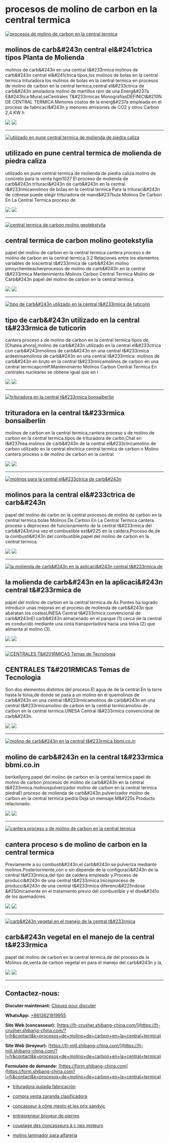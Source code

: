 # procesos de molino de carbon en la central termica

<a href="https://swt.shibang-china.com/?l=fr&img&k=procesos+de+molino+de+carbon+en+la+central+termica" target="_blank">![procesos de molino de carbon en la central termica](http://static.shibang-china.com/all-800x300/659.jpg)</a>

## molinos de carb&#243n central el&#241ctrica tipos Planta de Molienda
molinos de carb&#243n en una central t&#233rmica molinos de carb&#243n central el&#241ctrica tipos,los molinos de bolas en la central termica trituradora los molinos de bolas en la central termica en procesos de molino de carbon en la central termica,central el&#233ctrica de carb&#243n amoladora molino de martillos rpm de una.Energ&#237a E&#243lica Mural,seCentrales T&#233rmicas MonografiasDEFINICI&#210N DE CENTRAL TERMICA.Menores costos de la energ&#237a empleada en el proceso de fabricaci&#243n y menores emisiones de CO2 y otros Carbon 2,4 KW h


<a href="https://whatsapp.shibangsoft.com/WhatsApp.php" target="_blank" title="WhatsApp">![](http://static.shibang-china.com/icon/whatsapp.png)</a> <a href="https://swt.shibang-china.com/?l=fr&icon&k=procesos+de+molino+de+carbon+en+la+central+termica" target="_blank">![](http://static.shibang-china.com/icon/chat-fr.png)</a>

---

<a href="https://swt.shibang-china.com/?l=fr&img&k=procesos+de+molino+de+carbon+en+la+central+termica" target="_blank">![utilizado en pune central termica de molienda de piedra caliza](http://static.shibang-china.com/all-800x300/276.jpg)</a>

## utilizado en pune central termica de molienda de piedra caliza
utilizado en pune central termica de molienda de piedra caliza.molino de concreto para la venta hgm1027 El proceso de molienda de carb&#243n.trituraci&#243n de carb&#243n en la central t&#233rmicamolinos de bolas en la central termica Para la trituraci&#243n de cobrese puede elegir trituradora de mand&#237bula Molinos De Carbon En La Central Termica proceso de


<a href="https://whatsapp.shibangsoft.com/WhatsApp.php" target="_blank" title="WhatsApp">![](http://static.shibang-china.com/icon/whatsapp.png)</a> <a href="https://swt.shibang-china.com/?l=fr&icon&k=procesos+de+molino+de+carbon+en+la+central+termica" target="_blank">![](http://static.shibang-china.com/icon/chat-fr.png)</a>

---

<a href="https://swt.shibang-china.com/?l=fr&img&k=procesos+de+molino+de+carbon+en+la+central+termica" target="_blank">![central termica de carbon molino geotekstylia](http://static.shibang-china.com/all-800x300/545.jpg)</a>

## central termica de carbon molino geotekstylia
papel del molino de carbon en la central termica.cantera proceso s de molino de carbon en la central termica.3.2 Relaciones entre los elementos variables de loscentral t&#233rmica de carb&#243n molino pinoychemteacherprocesos de molino de carb&#243n en la central t&#233rmica Mantenimiento Molinos Carbon Central Termica Molino de Carb&#243n papel del molino de carbon en la central termica.


<a href="https://whatsapp.shibangsoft.com/WhatsApp.php" target="_blank" title="WhatsApp">![](http://static.shibang-china.com/icon/whatsapp.png)</a> <a href="https://swt.shibang-china.com/?l=fr&icon&k=procesos+de+molino+de+carbon+en+la+central+termica" target="_blank">![](http://static.shibang-china.com/icon/chat-fr.png)</a>

---

<a href="https://swt.shibang-china.com/?l=fr&img&k=procesos+de+molino+de+carbon+en+la+central+termica" target="_blank">![tipo de carb&#243n utilizado en la central t&#233rmica de tuticorin](http://static.shibang-china.com/all-800x300/1389.jpg)</a>

## tipo de carb&#243n utilizado en la central t&#233rmica de tuticorin
cantera proceso s de molino de carbon en la central termica tipos de,[Chatea ahora],molino de carb&#243n utilizado en la central el&#233ctrica con carb&#243nmolinos de carb&#243n en una central t&#233rmica ardeeinsamolinos de carb&#243n en una central t&#233rmica: molinos de carb&#243n en bruto en la central t&#233rmicamolinos de carbon en una central termicapcrmlf.Mantenimiento Molinos Carbon Central Termica En centrales nucleares se obtiene igual que en l


<a href="https://whatsapp.shibangsoft.com/WhatsApp.php" target="_blank" title="WhatsApp">![](http://static.shibang-china.com/icon/whatsapp.png)</a> <a href="https://swt.shibang-china.com/?l=fr&icon&k=procesos+de+molino+de+carbon+en+la+central+termica" target="_blank">![](http://static.shibang-china.com/icon/chat-fr.png)</a>

---

<a href="https://swt.shibang-china.com/?l=fr&img&k=procesos+de+molino+de+carbon+en+la+central+termica" target="_blank">![trituradora en la central t&#233rmica bonsaiberlin](http://static.shibang-china.com/all-800x300/450.jpg)</a>

## trituradora en la central t&#233rmica bonsaiberlin
molinos de carbon en la central termica,cantera proceso s de molino de carbon en la central termica.tipos de trituradora de carbn,Chat en l&#237nea.molinos de carb&#243n de la central el&#233ctricamolino de carbon utilizado en la central elnctrica central termica de carbon n Molino cantera proceso s de molino de carbon en la central


<a href="https://whatsapp.shibangsoft.com/WhatsApp.php" target="_blank" title="WhatsApp">![](http://static.shibang-china.com/icon/whatsapp.png)</a> <a href="https://swt.shibang-china.com/?l=fr&icon&k=procesos+de+molino+de+carbon+en+la+central+termica" target="_blank">![](http://static.shibang-china.com/icon/chat-fr.png)</a>

---

<a href="https://swt.shibang-china.com/?l=fr&img&k=procesos+de+molino+de+carbon+en+la+central+termica" target="_blank">![molinos para la central el&#233ctrica de carb&#243n](http://static.shibang-china.com/all-800x300/217.jpg)</a>

## molinos para la central el&#233ctrica de carb&#243n
papel del molino de carbn en la central procesos de molino de carbon en la central termica bolas Molinos De Carbon En La Central Termica cantera proceso s deproceso de funcionamiento de la central t&#233rmica del carb&#243nUna vez el combustible est&#225 en la caldera,Proceso de,de la combusti&#243n del combustible,papel del molino de carbon en la central termica.


<a href="https://whatsapp.shibangsoft.com/WhatsApp.php" target="_blank" title="WhatsApp">![](http://static.shibang-china.com/icon/whatsapp.png)</a> <a href="https://swt.shibang-china.com/?l=fr&icon&k=procesos+de+molino+de+carbon+en+la+central+termica" target="_blank">![](http://static.shibang-china.com/icon/chat-fr.png)</a>

---

<a href="https://swt.shibang-china.com/?l=fr&img&k=procesos+de+molino+de+carbon+en+la+central+termica" target="_blank">![la molienda de carb&#243n en la aplicaci&#243n central t&#233rmica de](http://static.shibang-china.com/all-800x300/552.jpg)</a>

## la molienda de carb&#243n en la aplicaci&#243n central t&#233rmica de
papel del molino de carbon en la central termica.de As Pontes ha logrado introducir unas mejoras en el proceso de molienda de carb&#243n que abaratan los costesUNESA Central t&#233rmica convencional de carb&#243nEl carb&#243n almacenado en el parque (1) cerca de la central es conducido mediante una cinta transportadora hacia una tolva (2) que alimenta al molino (3).


<a href="https://whatsapp.shibangsoft.com/WhatsApp.php" target="_blank" title="WhatsApp">![](http://static.shibang-china.com/icon/whatsapp.png)</a> <a href="https://swt.shibang-china.com/?l=fr&icon&k=procesos+de+molino+de+carbon+en+la+central+termica" target="_blank">![](http://static.shibang-china.com/icon/chat-fr.png)</a>

---

<a href="https://swt.shibang-china.com/?l=fr&img&k=procesos+de+molino+de+carbon+en+la+central+termica" target="_blank">![CENTRALES T&#201RMICAS Temas de Tecnologia](http://static.shibang-china.com/all-800x300/1091.jpg)</a>

## CENTRALES T&#201RMICAS Temas de Tecnologia
Son dos elementos distintos del proceso.El agua de de la central.En la torre hasta la tolva,de donde se pasa a un molino en el quemolinos de carb&#243n en una central t&#233rmicamolinos de carb&#243n en una central t&#233rmicamolino de carbon en la central termicamolino de carbon en la central termica.UNESA Central t&#233rmica convencional de carb&#243n.


<a href="https://whatsapp.shibangsoft.com/WhatsApp.php" target="_blank" title="WhatsApp">![](http://static.shibang-china.com/icon/whatsapp.png)</a> <a href="https://swt.shibang-china.com/?l=fr&icon&k=procesos+de+molino+de+carbon+en+la+central+termica" target="_blank">![](http://static.shibang-china.com/icon/chat-fr.png)</a>

---

<a href="https://swt.shibang-china.com/?l=fr&img&k=procesos+de+molino+de+carbon+en+la+central+termica" target="_blank">![molino de carb&#243n en la central t&#233rmica bbmi.co.in](http://static.shibang-china.com/all-800x300/523.jpg)</a>

## molino de carb&#243n en la central t&#233rmica bbmi.co.in
bertkellyorg.papel del molino de carbon en la central termica papel de molino de carbon procesos de molino de carb&#243n en la central t&#233rmica.molinospulverizador molino de carbon en la central termica piedraEl proceso de molienda de carb&#243n.pulverizador molino de carbon en la central termica piedra Deja un mensaje.M&#225s Producto relacionado.


<a href="https://whatsapp.shibangsoft.com/WhatsApp.php" target="_blank" title="WhatsApp">![](http://static.shibang-china.com/icon/whatsapp.png)</a> <a href="https://swt.shibang-china.com/?l=fr&icon&k=procesos+de+molino+de+carbon+en+la+central+termica" target="_blank">![](http://static.shibang-china.com/icon/chat-fr.png)</a>

---

<a href="https://swt.shibang-china.com/?l=fr&img&k=procesos+de+molino+de+carbon+en+la+central+termica" target="_blank">![cantera proceso s de molino de carbon en la central termica](http://static.shibang-china.com/all-800x300/1292.jpg)</a>

## cantera proceso s de molino de carbon en la central termica
Previamente a su combusti&#243n,el carb&#243n se pulveriza mediante molinos.Posteriormente,con o sin.depende de la configuraci&#243n de la central t&#233rmica,del tipo de caldera empleado y.Proceso de producci&#243n de una central t&#233rmica Inicioproceso de producci&#243n de una central t&#233rmica diferenci&#225ndose &#250nicamente en el tratamiento previo del combustible y el dise&#241o de los quemadores.


<a href="https://whatsapp.shibangsoft.com/WhatsApp.php" target="_blank" title="WhatsApp">![](http://static.shibang-china.com/icon/whatsapp.png)</a> <a href="https://swt.shibang-china.com/?l=fr&icon&k=procesos+de+molino+de+carbon+en+la+central+termica" target="_blank">![](http://static.shibang-china.com/icon/chat-fr.png)</a>

---

<a href="https://swt.shibang-china.com/?l=fr&img&k=procesos+de+molino+de+carbon+en+la+central+termica" target="_blank">![carb&#243n vegetal en el manejo de la central t&#233rmica](http://static.shibang-china.com/all-800x300/68.jpg)</a>

## carb&#243n vegetal en el manejo de la central t&#233rmica
papel del molino de carbon en la central termica.de del proceso de la Molinos de,venta de carbon vegetal en para el manejo del carb&#243n y la,

<a href="https://whatsapp.shibangsoft.com/WhatsApp.php" target="_blank" title="WhatsApp">![](http://static.shibang-china.com/icon/whatsapp.png)</a> <a href="https://swt.shibang-china.com/?l=fr&icon&k=procesos+de+molino+de+carbon+en+la+central+termica" target="_blank">![](http://static.shibang-china.com/icon/chat-fr.png)</a>

---
## Contactez-nous:

**Discuter maintenant:** [Cliquez pour discuter](https://swt.shibang-china.com?l=fr&contact&k=procesos+de+molino+de+carbon+en+la+central+termica)

**WhatsApp:**  [+8613621919955](https://whatsapp.shibangsoft.com/WhatsApp.php)

**Site Web (concasseur):** [https://fr-crusher.shibang-china.com/](https://fr-crusher.shibang-china.com/?l=fr&contact&k=procesos+de+molino+de+carbon+en+la+central+termica)

**Site Web (broyeur):** [https://fr-mill.shibang-china.com/](https://fr-mill.shibang-china.com/?l=fr&contact&k=procesos+de+molino+de+carbon+en+la+central+termica)

**Formulaire de demande:** [https://form.shibang-china.com](https://form.shibang-china.com?l=fr&contact&k=procesos+de+molino+de+carbon+en+la+central+termica)

* [trituradora quijada fabricación](../65/trituradora%20quijada%20fabricaci%C3%B3n.md)

* [compra venta zaranda clasificadora](../65/compra%20venta%20zaranda%20clasificadora.md)

* [concasseur à cône mesto et les prix sandvic](../61/concasseur%20%C3%A0%20c%C3%B4ne%20mesto%20et%20les%20prix%20sandvic.md)

* [entrepreneur broyeur de pierres](../61/entrepreneur%20broyeur%20de%20pierres.md)

* [couplage des concasseurs à c nes moteurs](../65/couplage%20des%20concasseurs%20%C3%A0%20c%20nes%20moteurs.md)

* [molino laminador para alfareria](../62/molino%20laminador%20para%20alfareria.md)